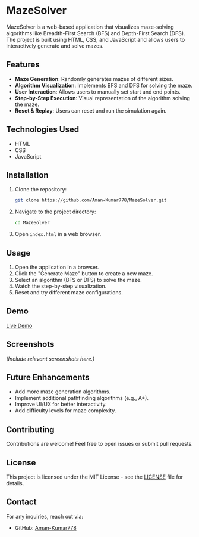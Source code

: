 # MazeSolver

MazeSolver is a web-based application that visualizes maze-solving algorithms like Breadth-First Search (BFS) and Depth-First Search (DFS). The project is built using HTML, CSS, and JavaScript and allows users to interactively generate and solve mazes.

## Features
- **Maze Generation**: Randomly generates mazes of different sizes.
- **Algorithm Visualization**: Implements BFS and DFS for solving the maze.
- **User Interaction**: Allows users to manually set start and end points.
- **Step-by-Step Execution**: Visual representation of the algorithm solving the maze.
- **Reset & Replay**: Users can reset and run the simulation again.

## Technologies Used
- HTML
- CSS
- JavaScript

## Installation
1. Clone the repository:
   ```sh
   git clone https://github.com/Aman-Kumar778/MazeSolver.git
   ```
2. Navigate to the project directory:
   ```sh
   cd MazeSolver
   ```
3. Open `index.html` in a web browser.

## Usage
1. Open the application in a browser.
2. Click the "Generate Maze" button to create a new maze.
3. Select an algorithm (BFS or DFS) to solve the maze.
4. Watch the step-by-step visualization.
5. Reset and try different maze configurations.

## Demo
[Live Demo](#)

## Screenshots
*(Include relevant screenshots here.)*

## Future Enhancements
- Add more maze generation algorithms.
- Implement additional pathfinding algorithms (e.g., A*).
- Improve UI/UX for better interactivity.
- Add difficulty levels for maze complexity.

## Contributing
Contributions are welcome! Feel free to open issues or submit pull requests.

## License
This project is licensed under the MIT License - see the [LICENSE](LICENSE) file for details.

## Contact
For any inquiries, reach out via:
- GitHub: [Aman-Kumar778](https://github.com/Aman-Kumar778)



